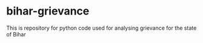 # bihar-grievance
This is repository for python code used for analysing grievance for the state of Bihar
